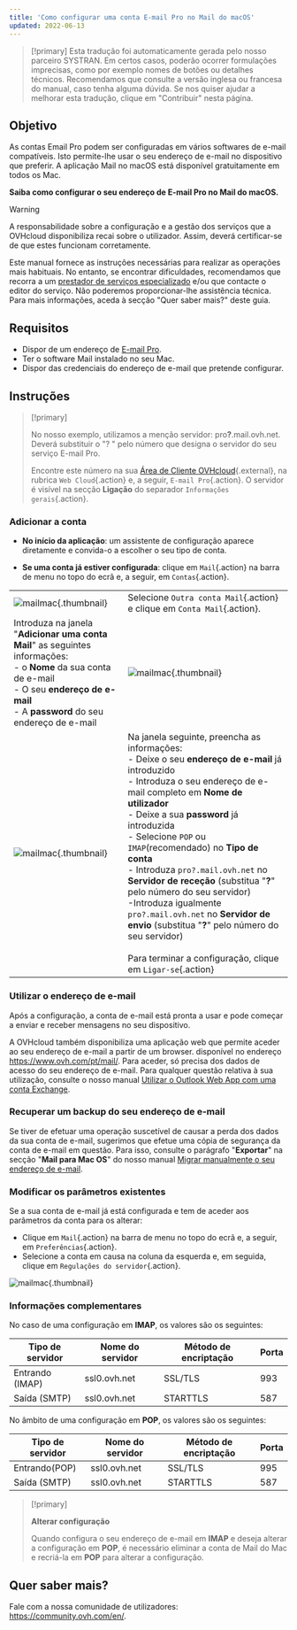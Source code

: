 ```yaml
---
title: 'Como configurar uma conta E-mail Pro no Mail do macOS'
updated: 2022-06-13
---
```


> [!primary]
> Esta tradução foi automaticamente gerada pelo nosso parceiro SYSTRAN. Em certos casos, poderão ocorrer formulações imprecisas, como por exemplo nomes de botões ou detalhes técnicos. Recomendamos que consulte a versão inglesa ou francesa do manual, caso tenha alguma dúvida. Se nos quiser ajudar a melhorar esta tradução, clique em "Contribuir" nesta página.
>

## Objetivo

As contas Email Pro podem ser configuradas em vários softwares de e-mail compatíveis. Isto permite-lhe usar o seu endereço de e-mail no dispositivo que preferir. A aplicação Mail no macOS está disponível gratuitamente em todos os Mac.

**Saiba como configurar o seu endereço de E-mail Pro no Mail do macOS.**

> [!warning]
>
> A responsabilidade sobre a configuração e a gestão dos serviços que a OVHcloud disponibiliza recai sobre o utilizador. Assim, deverá certificar-se de que estes funcionam corretamente.
> 
> Este manual fornece as instruções necessárias para realizar as operações mais habituais. No entanto, se encontrar dificuldades, recomendamos que recorra a um [prestador de serviços especializado](https://partner.ovhcloud.com/pt/directory/) e/ou que contacte o editor do serviço. Não poderemos proporcionar-lhe assistência técnica. Para mais informações, aceda à secção "Quer saber mais?" deste guia.
> 

## Requisitos

- Dispor de um endereço de [E-mail Pro](/links/web/email-pro).
- Ter o software Mail instalado no seu Mac.
- Dispor das credenciais do endereço de e-mail que pretende configurar.
 
## Instruções

> [!primary]
>
> No nosso exemplo, utilizamos a menção servidor: pro<b>?</b>.mail.ovh.net. Deverá substituir o "? " pelo número que designa o servidor do seu serviço E-mail Pro.
>
> Encontre este número na sua [Área de Cliente OVHcloud](https://www.ovh.com/auth/?action=gotomanager&from=https://www.ovh.pt/&ovhSubsidiary=pt){.external}, na rubrica `Web Cloud`{.action} e, a seguir, `E-mail Pro`{.action}. O servidor é visível na secção **Ligação** do separador `Informações gerais`{.action}.
>

### Adicionar a conta

- **No início da aplicação**: um assistente de configuração aparece diretamente e convida-o a escolher o seu tipo de conta.

- **Se uma conta já estiver configurada**: clique em `Mail`{.action} na barra de menu no topo do ecrã e, a seguir, em `Contas`{.action}.

| | |
|---|---|
|![mailmac](images/mail-mac-emailpro01.png){.thumbnail}|Selecione `Outra conta Mail`{.action} e clique em `Conta Mail`{.action}.|
|Introduza na janela "**Adicionar uma conta Mail**" as seguintes informações: <br>- o **Nome** da sua conta de e-mail <br>- O seu **endereço de e-mail** <br>- A **password** do seu endereço de e-mail |![mailmac](images/mail-mac-emailpro02.png){.thumbnail}|
|![mailmac](images/mail-mac-emailpro03.png){.thumbnail}|Na janela seguinte, preencha as informações: <br>- Deixe o seu **endereço de e-mail** já introduzido <br>- Introduza o seu endereço de e-mail completo em **Nome de utilizador** <br>- Deixe a sua **password** já introduzida <br>- Selecione `POP` ou `IMAP`(recomendado) no **Tipo de conta**<br>- Introduza `pro?.mail.ovh.net` no **Servidor de receção** (substitua "**?**" pelo número do seu servidor)<br>-Introduza igualmente `pro?.mail.ovh.net` no **Servidor de envio** (substitua "**?**" pelo número do seu servidor)<br><br>Para terminar a configuração, clique em `Ligar-se`{.action}|

### Utilizar o endereço de e-mail

Após a configuração, a conta de e-mail está pronta a usar e pode começar a enviar e receber mensagens no seu dispositivo.

A OVHcloud também disponibiliza uma aplicação web que permite aceder ao seu endereço de e-mail a partir de um browser. disponível no endereço <https://www.ovh.com/pt/mail/>. Para aceder, só precisa dos dados de acesso do seu endereço de e-mail. Para qualquer questão relativa à sua utilização, consulte o nosso manual [Utilizar o Outlook Web App com uma conta Exchange](/pages/web_cloud/email_and_collaborative_solutions/using_the_outlook_web_app_webmail/email_owa).

### Recuperar um backup do seu endereço de e-mail

Se tiver de efetuar uma operação suscetível de causar a perda dos dados da sua conta de e-mail, sugerimos que efetue uma cópia de segurança da conta de e-mail em questão. Para isso, consulte o parágrafo "**Exportar**" na secção "**Mail para Mac OS**" do nosso manual [Migrar manualmente o seu endereço de e-mail](/pages/web_cloud/email_and_collaborative_solutions/migrating/manual_email_migration#exportar).

### Modificar os parâmetros existentes

Se a sua conta de e-mail já está configurada e tem de aceder aos parâmetros da conta para os alterar:

- Clique em `Mail`{.action} na barra de menu no topo do ecrã e, a seguir, em `Preferências`{.action}.
- Selecione a conta em causa na coluna da esquerda e, em seguida, clique em `Regulações do servidor`{.action}.

![mailmac](images/mail-mac-emailpro04.png){.thumbnail}

### Informações complementares

No caso de uma configuração em **IMAP**, os valores são os seguintes:

|Tipo de servidor|Nome do servidor|Método de encriptação|Porta|
|---|---|---|---|
|Entrando (IMAP)|ssl0.ovh.net|SSL/TLS|993|
|Saída (SMTP)|ssl0.ovh.net|STARTTLS|587|

No âmbito de uma configuração em **POP**, os valores são os seguintes:

|Tipo de servidor|Nome do servidor|Método de encriptação|Porta|
|---|---|---|---|
|Entrando(POP)|ssl0.ovh.net|SSL/TLS|995|
|Saída (SMTP)|ssl0.ovh.net|STARTTLS|587|

> [!primary]
>
> **Alterar configuração**
>
> Quando configura o seu endereço de e-mail em **IMAP** e deseja alterar a configuração em **POP**, é necessário eliminar a conta de Mail do Mac e recriá-la em **POP** para alterar a configuração.

## Quer saber mais?
 
Fale com a nossa comunidade de utilizadores: <https://community.ovh.com/en/>.
